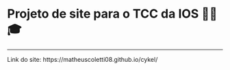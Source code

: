 # Projeto de site para o TCC da IOS 👨‍🎓🎓

<hr>
Link do site: https://matheuscoletti08.github.io/cykel/
